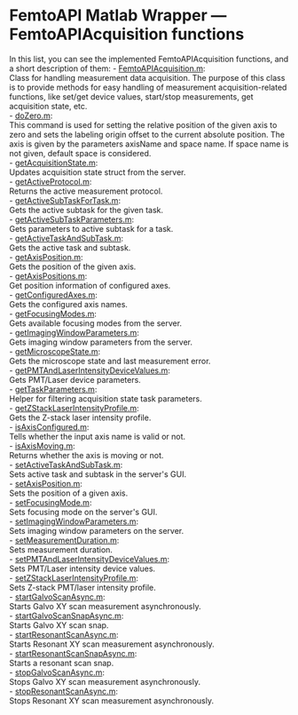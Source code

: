 # FemtoAPI Matlab Wrapper — FemtoAPIAcquisition functions

In this list, you can see the implemented FemtoAPIAcquisition functions, and a short description of them:
	- [FemtoAPIAcquisition.m](https://github.com/Femtonics/FemtoAPI/blob/main/Matlab/+femtoAPI/src/FemtoAPIAcquisition/@FemtoAPIAcquisition/FemtoAPIAcquisition.m):  
		Class for handling measurement data acquisition. The purpose of this class is to provide methods for easy handling of measurement acquisition-related functions, like set/get device values, start/stop measurements, get acquisition state, etc.  
	- [doZero.m](https://github.com/Femtonics/FemtoAPI/blob/main/Matlab/+femtoAPI/src/FemtoAPIAcquisition/@FemtoAPIAcquisition/doZero.m):  
		This command is used for setting the relative position of the given axis to zero and sets the labeling origin offset to the current absolute position. The axis is given by the parameters axisName and space name. If space name is not given, default space is considered.  
	- [getAcquisitionState.m](https://github.com/Femtonics/FemtoAPI/blob/main/Matlab/+femtoAPI/src/FemtoAPIAcquisition/@FemtoAPIAcquisition/getAcquisitionState.m):  
		Updates acquisition state struct from the server.  
	- [getActiveProtocol.m](https://github.com/Femtonics/FemtoAPI/blob/main/Matlab/+femtoAPI/src/FemtoAPIAcquisition/@FemtoAPIAcquisition/getActiveProtocol.m):  
		Returns the active measurement protocol.  
	- [getActiveSubTaskForTask.m](https://github.com/Femtonics/FemtoAPI/blob/main/Matlab/+femtoAPI/src/FemtoAPIAcquisition/@FemtoAPIAcquisition/getActiveSubTaskForTask.m):  
		Gets the active subtask for the given task.  
	- [getActiveSubTaskParameters.m](https://github.com/Femtonics/FemtoAPI/blob/main/Matlab/+femtoAPI/src/FemtoAPIAcquisition/@FemtoAPIAcquisition/getActiveSubTaskParameters.m):  
		Gets parameters to active subtask for a task.  
	- [getActiveTaskAndSubTask.m](https://github.com/Femtonics/FemtoAPI/blob/main/Matlab/+femtoAPI/src/FemtoAPIAcquisition/@FemtoAPIAcquisition/getActiveTaskAndSubTask.m):  
		Gets the active task and subtask.  
	- [getAxisPosition.m](https://github.com/Femtonics/FemtoAPI/blob/main/Matlab/+femtoAPI/src/FemtoAPIAcquisition/@FemtoAPIAcquisition/getAxisPosition.m):  
		Gets the position of the given axis.  
	- [getAxisPositions.m](https://github.com/Femtonics/FemtoAPI/blob/main/Matlab/+femtoAPI/src/FemtoAPIAcquisition/@FemtoAPIAcquisition/getAxisPositions.m):  
		Get position information of configured axes.  
	- [getConfiguredAxes.m](https://github.com/Femtonics/FemtoAPI/blob/main/Matlab/+femtoAPI/src/FemtoAPIAcquisition/@FemtoAPIAcquisition/getConfiguredAxes.m):  
		Gets the configured axis names.  
	- [getFocusingModes.m](https://github.com/Femtonics/FemtoAPI/blob/main/Matlab/+femtoAPI/src/FemtoAPIAcquisition/@FemtoAPIAcquisition/getFocusingModes.m):  
		Gets available focusing modes from the server.  
	- [getImagingWindowParameters.m](https://github.com/Femtonics/FemtoAPI/blob/main/Matlab/+femtoAPI/src/FemtoAPIAcquisition/@FemtoAPIAcquisition/getImagingWindowParameters.m):  
		Gets imaging window parameters from the server.  
	- [getMicroscopeState.m](https://github.com/Femtonics/FemtoAPI/blob/main/Matlab/+femtoAPI/src/FemtoAPIAcquisition/@FemtoAPIAcquisition/getMicroscopeState.m):  
		Gets the microscope state and last measurement error.  
	- [getPMTAndLaserIntensityDeviceValues.m](https://github.com/Femtonics/FemtoAPI/blob/main/Matlab/+femtoAPI/src/FemtoAPIAcquisition/@FemtoAPIAcquisition/getPMTAndLaserIntensityDeviceValues.m):  
		Gets PMT/Laser device parameters.  
	- [getTaskParameters.m](https://github.com/Femtonics/FemtoAPI/blob/main/Matlab/+femtoAPI/src/FemtoAPIAcquisition/@FemtoAPIAcquisition/getTaskParameters.m):  
		Helper for filtering acquisition state task parameters.  
	- [getZStackLaserIntensityProfile.m](https://github.com/Femtonics/FemtoAPI/blob/main/Matlab/+femtoAPI/src/FemtoAPIAcquisition/@FemtoAPIAcquisition/getZStackLaserIntensityProfile.m):  
		Gets the Z-stack laser intensity profile.  
	- [isAxisConfigured.m](https://github.com/Femtonics/FemtoAPI/blob/main/Matlab/+femtoAPI/src/FemtoAPIAcquisition/@FemtoAPIAcquisition/isAxisConfigured.m):  
		Tells whether the input axis name is valid or not.  
	- [isAxisMoving.m](https://github.com/Femtonics/FemtoAPI/blob/main/Matlab/+femtoAPI/src/FemtoAPIAcquisition/@FemtoAPIAcquisition/isAxisMoving.m):  
		Returns whether the axis is moving or not.  
	- [setActiveTaskAndSubTask.m](https://github.com/Femtonics/FemtoAPI/blob/main/Matlab/+femtoAPI/src/FemtoAPIAcquisition/@FemtoAPIAcquisition/setActiveTaskAndSubTask.m):  
		Sets active task and subtask in the server's GUI.  
	- [setAxisPosition.m](https://github.com/Femtonics/FemtoAPI/blob/main/Matlab/+femtoAPI/src/FemtoAPIAcquisition/@FemtoAPIAcquisition/setAxisPosition.m):  
		Sets the position of a given axis.  
	- [setFocusingMode.m](https://github.com/Femtonics/FemtoAPI/blob/main/Matlab/+femtoAPI/src/FemtoAPIAcquisition/@FemtoAPIAcquisition/setFocusingMode.m):  
		Sets focusing mode on the server's GUI.  
	- [setImagingWindowParameters.m](https://github.com/Femtonics/FemtoAPI/blob/main/Matlab/+femtoAPI/src/FemtoAPIAcquisition/@FemtoAPIAcquisition/setImagingWindowParameters.m):  
		Sets imaging window parameters on the server.  
	- [setMeasurementDuration.m](https://github.com/Femtonics/FemtoAPI/blob/main/Matlab/+femtoAPI/src/FemtoAPIAcquisition/@FemtoAPIAcquisition/setMeasurementDuration.m):  
		Sets measurement duration.  
	- [setPMTAndLaserIntensityDeviceValues.m](https://github.com/Femtonics/FemtoAPI/blob/main/Matlab/+femtoAPI/src/FemtoAPIAcquisition/@FemtoAPIAcquisition/setPMTAndLaserIntensityDeviceValues.m):  
		Sets PMT/Laser intensity device values.  
	- [setZStackLaserIntensityProfile.m](https://github.com/Femtonics/FemtoAPI/blob/main/Matlab/+femtoAPI/src/FemtoAPIAcquisition/@FemtoAPIAcquisition/setZStackLaserIntensityProfile.m):  
		Sets Z-stack PMT/laser intensity profile.  
	- [startGalvoScanAsync.m](https://github.com/Femtonics/FemtoAPI/blob/main/Matlab/+femtoAPI/src/FemtoAPIAcquisition/@FemtoAPIAcquisition/startGalvoScanAsync.m):  
		Starts Galvo XY scan measurement asynchronously.  
	- [startGalvoScanSnapAsync.m](https://github.com/Femtonics/FemtoAPI/blob/main/Matlab/+femtoAPI/src/FemtoAPIAcquisition/@FemtoAPIAcquisition/startGalvoScanSnapAsync.m):  
		Starts Galvo XY scan snap.  
	- [startResonantScanAsync.m](https://github.com/Femtonics/FemtoAPI/blob/main/Matlab/+femtoAPI/src/FemtoAPIAcquisition/@FemtoAPIAcquisition/startResonantScanAsync.m):  
		Starts Resonant XY scan measurement asynchronously.  
	- [startResonantScanSnapAsync.m](https://github.com/Femtonics/FemtoAPI/blob/main/Matlab/+femtoAPI/src/FemtoAPIAcquisition/@FemtoAPIAcquisition/startResonantScanSnapAsync.m):  
		Starts a resonant scan snap.  
	- [stopGalvoScanAsync.m](https://github.com/Femtonics/FemtoAPI/blob/main/Matlab/+femtoAPI/src/FemtoAPIAcquisition/@FemtoAPIAcquisition/stopGalvoScanAsync.m):  
		Stops Galvo XY scan measurement asynchronously.  
	- [stopResonantScanAsync.m](https://github.com/Femtonics/FemtoAPI/blob/main/Matlab/+femtoAPI/src/FemtoAPIAcquisition/@FemtoAPIAcquisition/stopResonantScanAsync.m):  
		Stops Resonant XY scan measurement asynchronously.  
